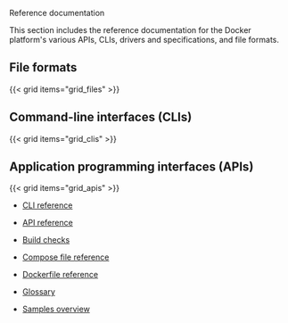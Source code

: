 Reference documentation


This section includes the reference documentation for the Docker platform's
various APIs, CLIs, drivers and specifications, and file formats.

## File formats

{{< grid items="grid_files" >}}

## Command-line interfaces (CLIs)

{{< grid items="grid_clis" >}}

## Application programming interfaces (APIs)

{{< grid items="grid_apis" >}}



- [CLI reference](https://docs.docker.com)

- [API reference](https://docs.docker.com)

- [Build checks](https://docs.docker.com/reference/build-checks/)

- [Compose file reference](https://docs.docker.com/reference/compose-file/)

- [Dockerfile reference](https://docs.docker.com/reference/dockerfile/)

- [Glossary](https://docs.docker.com/reference/glossary/)

- [Samples overview](https://docs.docker.com/reference/samples/)
